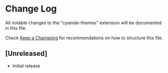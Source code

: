 # Change Log

All notable changes to the "cyanide-themes" extension will be documented in this file.

Check [Keep a Changelog](http://keepachangelog.com/) for recommendations on how to structure this file.

## [Unreleased]

- Initial release
